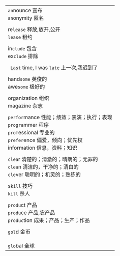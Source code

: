 |                                                              |
| ------------------------------------------------------------ |
| `an`nounce 宣布<br />`an`onymity 匿名                        |
|                                                              |
| re`lease` 释放,放开,公开<br />`lease` 租约                   |
|                                                              |
| in`clude` 包含<br />ex`clude` 排除                           |
|                                                              |
| ` Last` time, I was `late` 上一次,我迟到了                   |
|                                                              |
| hand`some` 英俊的<br />awe`some` 极好的                      |
|                                                              |
| organization 组织<br />magazine 杂志                         |
|                                                              |
| `perfor`mance 性能；绩效；表演；执行；表现<br />`progra`mmer 程序<br />`prof`essional 专业的<br />`prefer`ence 偏爱，倾向；优先权<br />information 信息，资料；知识 |
|                                                              |
| `clea`r 清楚的；清澈的；晴朗的；无罪的<br />`clea`n 清洁的，干净的；清白的<br />`cle`ver 聪明的；机灵的；熟练的 |
|                                                              |
| s`kill` 技巧<br />`kill` 杀人                                |
|                                                              |
| `produ`ct 产品<br />`produ`ce 产品,农产品<br />`produc`tion 成果；产品；生产；作品 |
|                                                              |
| `gol`d 金币</br><br/>`glo`bal 全球                           |


